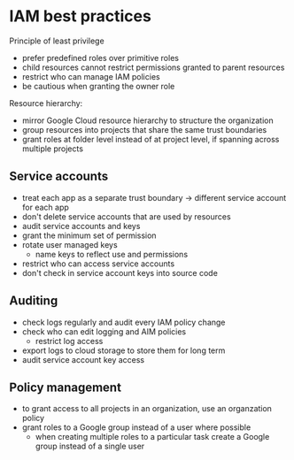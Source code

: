 # IAM best practices

Principle of least privilege

- prefer predefined roles over primitive roles
- child resources cannot restrict permissions granted to parent resources
- restrict who can manage IAM policies
- be cautious when granting the owner role

Resource hierarchy:

- mirror Google Cloud resource hierarchy to structure the organization
- group resources into projects that share the same trust boundaries
- grant roles at folder level instead of at project level, if spanning across multiple projects

## Service accounts

- treat each app as a separate trust boundary -> different service account for each app
- don't delete service accounts that are used by resources
- audit service accounts and keys
- grant the minimum set of permission
- rotate user managed keys
  - name keys to reflect use and permissions
- restrict who can access service accounts
- don't check in service account keys into source code

## Auditing

- check logs regularly and audit every IAM policy change
- check who can edit logging and AIM policies
  - restrict log access
- export logs to cloud storage to store them for long term
- audit service account key access

## Policy management

- to grant access to all projects in an organization, use an organzation policy
- grant roles to a Google group instead of a user where possible
  - when creating multiple roles to a particular task create a Google group instead of a single user
